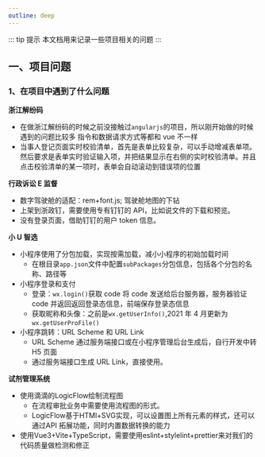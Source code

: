 ```yaml
---
outline: deep
---
```


::: tip 提示
本文档用来记录一些项目相关的问题
:::

## 一、项目问题

### 1、在项目中遇到了什么问题

**浙江解纷码**

- 在做浙江解纷码的时候之前没接触过`angularjs`的项目，所以刚开始做的时候遇到的问题比较多 指令和数据请求方式等都和 vue 不一样
- 当事人登记页面实时校验清单，首先是表单比较复杂，可以手动增减表单项。然后要求是表单实时验证输入项，并把结果显示在右侧的实时校验清单。并且点击校验清单的某一项时，表单会自动滚动到错误项的位置

**行政诉讼 E 监督**

- 数字驾驶舱的适配：rem+font.js; 驾驶舱地图的下钻
- 上架到浙政钉，需要使用专有钉钉的 API，比如说文件的下载和预览。
- 没有登录页面，借助钉钉的用户 token 信息。

**小 U 智选**

- 小程序使用了分包加载，实现按需加载，减小小程序的初始加载时间
  - 在根目录`app.json`文件中配置`subPackages`分包信息，包括各个分包的名称、路径等
- 小程序登录和支付
  - 登录：`wx.login()`获取 code 将 code 发送给后台服务器，服务器验证 code 并返回返回登录态信息，前端保存登录态信息
  - 获取昵称和头像：之前是`wx.getUserInfo()`,2021 年 4 月更新为`wx.getUserProFile()`
- 小程序跳转：URL Scheme 和 URL Link
  - URL Scheme 通过服务端接口或在小程序管理后台生成后，自行开发中转 H5 页面
  - 通过服务端接口生成 URL Link，直接使用。

**试剂管理系统**

- 使用滴滴的LogicFlow绘制流程图
  - 在流程审批业务中需要使用流程图的形式。
  - LogicFlow基于HTMl+SVG实现，可以设置图上所有元素的样式，还可以通过API 拓展功能，同时内置数据转换的能力
- 使用Vue3+Vite+TypeScript，需要使用eslint+stylelint+prettier来对我们的代码质量做检测和修正

